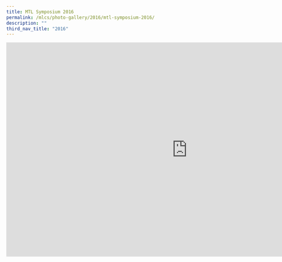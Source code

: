 ```yaml
---
title: MTL Symposium 2016
permalink: /mlcs/photo-gallery/2016/mtl-symposium-2016/
description: ""
third_nav_title: "2016"
---
```

<iframe allowfullscreen="true" height="569" width="960" frameborder="0" src="https://docs.google.com/presentation/d/e/2PACX-1vT75AFXMeAFBwEoQfN0JwhNBP6OsQMLtAE-bObcWz7lf0dGxS7uPhFJFRft5ar7nYVQBaJYyeVRoe77/embed?start=false&amp;loop=false&amp;delayms=3000"></iframe>